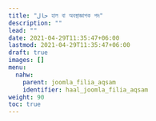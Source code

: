 ```yaml
---
title: "حال হাল বা অবস্থাজ্ঞাপক পদ"
description: ""
lead: ""
date: 2021-04-29T11:35:47+06:00
lastmod: 2021-04-29T11:35:47+06:00
draft: true
images: []
menu: 
  nahw:
    parent: joomla_filia_aqsam
    identifier: haal_joomla_filia_aqsam
weight: 90
toc: true
---
```



